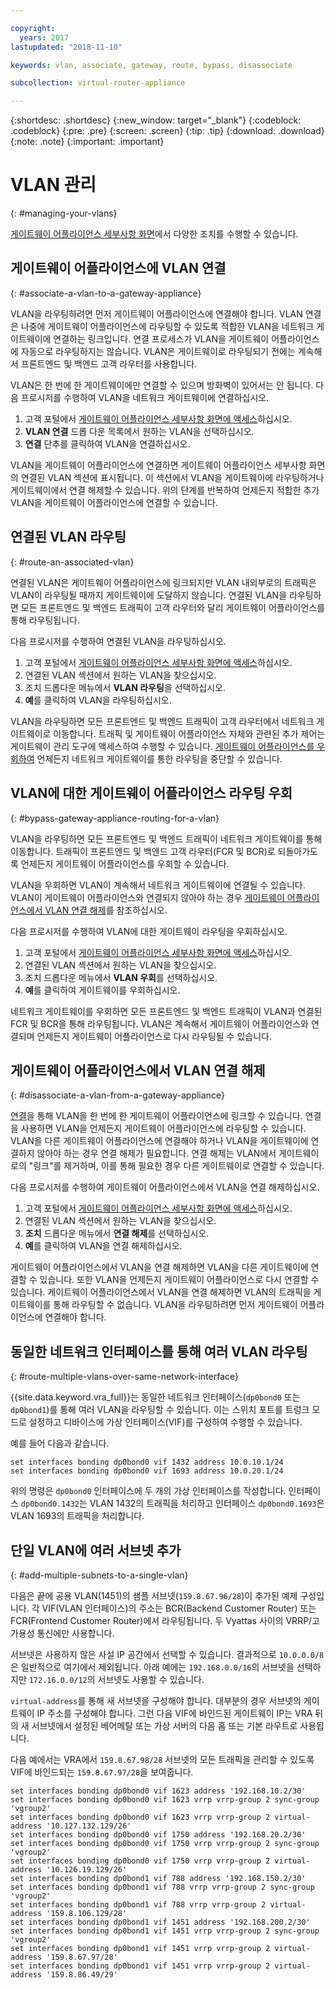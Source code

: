 ```yaml
---

copyright:
  years: 2017
lastupdated: "2018-11-10"

keywords: vlan, associate, gateway, route, bypass, disassociate

subcollection: virtual-router-appliance

---
```


{:shortdesc: .shortdesc}
{:new_window: target="_blank"}
{:codeblock: .codeblock}
{:pre: .pre}
{:screen: .screen}
{:tip: .tip}
{:download: .download}
{:note: .note}
{:important: .important}

# VLAN 관리
{: #managing-your-vlans}

[게이트웨이 어플라이언스 세부사항 화면](/docs/infrastructure/virtual-router-appliance?topic=virtual-router-appliance-view-vra-details)에서 다양한 조치를 수행할 수 있습니다.

## 게이트웨이 어플라이언스에 VLAN 연결
{: #associate-a-vlan-to-a-gateway-appliance}

VLAN을 라우팅하려면 먼저 게이트웨이 어플라이언스에 연결해야 합니다. VLAN 연결은 나중에 게이트웨이 어플라이언스에 라우팅할 수 있도록 적합한 VLAN을 네트워크 게이트웨이에 연결하는 링크입니다. 연결 프로세스가 VLAN을 게이트웨이 어플라이언스에 자동으로 라우팅하지는 않습니다. VLAN은 게이트웨이로 라우팅되기 전에는 계속해서 프론트엔드 및 백엔드 고객 라우터를 사용합니다.

VLAN은 한 번에 한 게이트웨이에만 연결할 수 있으며 방화벽이 있어서는 안 됩니다. 다음 프로시저를 수행하여 VLAN을 네트워크 게이트웨이에 연결하십시오.

1. 고객 포털에서 [게이트웨이 어플라이언스 세부사항 화면에 액세스](/docs/infrastructure/virtual-router-appliance?topic=virtual-router-appliance-view-vra-details)하십시오.
2. **VLAN 연결** 드롭 다운 목록에서 원하는 VLAN을 선택하십시오.
3. **연결** 단추를 클릭하여 VLAN을 연결하십시오.

VLAN을 게이트웨이 어플라이언스에 연결하면 게이트웨이 어플라이언스 세부사항 화면의 연결된 VLAN 섹션에 표시됩니다. 이 섹션에서 VLAN을 게이트웨이에 라우팅하거나 게이트웨이에서 연결 해제할 수 있습니다. 위의 단계를 반복하여 언제든지 적합한 추가 VLAN을 게이트웨이 어플라이언스에 연결할 수 있습니다.

## 연결된 VLAN 라우팅
{: #route-an-associated-vlan}

연결된 VLAN은 게이트웨이 어플라이언스에 링크되지만 VLAN 내외부로의 트래픽은 VLAN이 라우팅될 때까지 게이트웨이에 도달하지 않습니다. 연결된 VLAN을 라우팅하면 모든 프론트엔드 및 백엔드 트래픽이 고객 라우터와 달리 게이트웨이 어플라이언스를 통해 라우팅됩니다.

다음 프로시저를 수행하여 연결된 VLAN을 라우팅하십시오.

1. 고객 포털에서 [게이트웨이 어플라이언스 세부사항 화면에 액세스](/docs/infrastructure/virtual-router-appliance?topic=virtual-router-appliance-view-vra-details)하십시오.
2. 연결된 VLAN 섹션에서 원하는 VLAN을 찾으십시오.
3. 조치 드롭다운 메뉴에서 **VLAN 라우팅**을 선택하십시오.
4. **예**를 클릭하여 VLAN을 라우팅하십시오.

VLAN을 라우팅하면 모든 프론트엔드 및 백엔드 트래픽이 고객 라우터에서 네트워크 게이트웨이로 이동합니다. 트래픽 및 게이트웨이 어플라이언스 자체와 관련된 추가 제어는 게이트웨이 관리 도구에 액세스하여 수행할 수 있습니다. [게이트웨이 어플라이언스를 우회하여](#bypass-gateway-appliance-routing-for-a-vlan) 언제든지 네트워크 게이트웨이를 통한 라우팅을 중단할 수 있습니다.

## VLAN에 대한 게이트웨이 어플라이언스 라우팅 우회
{: #bypass-gateway-appliance-routing-for-a-vlan}

VLAN을 라우팅하면 모든 프론트엔드 및 백엔드 트래픽이 네트워크 게이트웨이를 통해 이동합니다. 트래픽이 프론트엔드 및 백엔드 고객 라우터(FCR 및 BCR)로 되돌아가도록 언제든지 게이트웨이 어플라이언스를 우회할 수 있습니다.

VLAN을 우회하면 VLAN이 계속해서 네트워크 게이트웨이에 연결될 수 있습니다. VLAN이 게이트웨이 어플라이언스와 연결되지 않아야 하는 경우 [게이트웨이 어플라이언스에서 VLAN 연결 해제](#disassociate-a-vlan-from-a-gateway-appliance)를 참조하십시오.

다음 프로시저를 수행하여 VLAN에 대한 게이트웨이 라우팅을 우회하십시오.

1. 고객 포털에서 [게이트웨이 어플라이언스 세부사항 화면에 액세스](/docs/infrastructure/virtual-router-appliance?topic=virtual-router-appliance-view-vra-details)하십시오.
2. 연결된 VLAN 섹션에서 원하는 VLAN을 찾으십시오.
3. 조치 드롭다운 메뉴에서 **VLAN 우회**를 선택하십시오.
4. **예**를 클릭하여 게이트웨이를 우회하십시오.

네트워크 게이트웨이를 우회하면 모든 프론트엔드 및 백엔드 트래픽이 VLAN과 연결된 FCR 및 BCR을 통해 라우팅됩니다. VLAN은 계속해서 게이트웨이 어플라이언스와 연결되며 언제든지 게이트웨이 어플라이언스로 다시 라우팅될 수 있습니다.

## 게이트웨이 어플라이언스에서 VLAN 연결 해제
{: #disassociate-a-vlan-from-a-gateway-appliance}

[연결](#associate-a-vlan-to-a-gateway-appliance)을 통해 VLAN을 한 번에 한 게이트웨이 어플라이언스에 링크할 수 있습니다. 연결을 사용하면 VLAN을 언제든지 게이트웨이 어플라이언스에 라우팅할 수 있습니다. VLAN을 다른 게이트웨이 어플라이언스에 연결해야 하거나 VLAN을 게이트웨이에 연결하지 않아야 하는 경우 연결 해제가 필요합니다. 연결 해제는 VLAN에서 게이트웨이로의 "링크"를 제거하며, 이를 통해 필요한 경우 다른 게이트웨이로 연결할 수 있습니다.

다음 프로시저를 수행하여 게이트웨이 어플라이언스에서 VLAN을 연결 해제하십시오.

1. 고객 포털에서 [게이트웨이 어플라이언스 세부사항 화면에 액세스](/docs/infrastructure/virtual-router-appliance?topic=virtual-router-appliance-view-vra-details)하십시오.
2. 연결된 VLAN 섹션에서 원하는 VLAN을 찾으십시오.
3. **조치** 드롭다운 메뉴에서 **연결 해제**를 선택하십시오.
4. **예**를 클릭하여 VLAN을 연결 해제하십시오.

게이트웨이 어플라이언스에서 VLAN을 연결 해제하면 VLAN을 다른 게이트웨이에 연결할 수 있습니다. 또한 VLAN을 언제든지 게이트웨이 어플라이언스로 다시 연결할 수 있습니다. 게이트웨이 어플라이언스에서 VLAN을 연결 해제하면 VLAN의 트래픽을 게이트웨이를 통해 라우팅할 수 없습니다. VLAN을 라우팅하려면 먼저 게이트웨이 어플라이언스에 연결해야 합니다.

## 동일한 네트워크 인터페이스를 통해 여러 VLAN 라우팅
{: #route-multiple-vlans-over-same-network-interface}

{{site.data.keyword.vra_full}}는 동일한 네트워크 인터페이스(`dp0bond0` 또는 `dp0bond1`)를 통해 여러 VLAN을 라우팅할 수 있습니다. 이는 스위치 포트를 트렁크 모드로 설정하고 디바이스에 가상 인터페이스(VIF)를 구성하여 수행할 수 있습니다.

예를 들어 다음과 같습니다.

```
set interfaces bonding dp0bond0 vif 1432 address 10.0.10.1/24
set interfaces bonding dp0bond0 vif 1693 address 10.0.20.1/24
```

위의 명령은 `dp0bond0` 인터페이스에 두 개의 가상 인터페이스를 작성합니다. 인터페이스 `dp0bond0.1432`는 VLAN 1432의 트래픽을 처리하고 인터페이스 `dp0bond0.1693`은 VLAN 1693의 트래픽을 처리합니다.

## 단일 VLAN에 여러 서브넷 추가
{: #add-multiple-subnets-to-a-single-vlan}

다음은 끝에 공용 VLAN(1451)의 샘플 서브넷(`159.8.67.96/28`)이 추가된 예제 구성입니다. 각 VIF(VLAN 인터페이스)의 주소는 BCR(Backend Customer Router) 또는 FCR(Frontend Customer Router)에서 라우팅됩니다. 두 Vyattas 사이의 VRRP/고가용성 통신에만 사용합니다.

서브넷은 사용하지 않은 사설 IP 공간에서 선택할 수 있습니다. 결과적으로 `10.0.0.0/8`은 일반적으로 여기에서 제외됩니다. 아래 예에는 `192.168.0.0/16`의 서브넷을 선택하지만 `172.16.0.0/12`의 서브넷도 사용할 수 있습니다.

`virtual-address`를 통해 새 서브넷을 구성해야 합니다. 대부분의 경우 서브넷의 게이트웨이 IP 주소를 구성해야 합니다. 그런 다음 VIF에 바인드된 게이트웨이 IP는 VRA 뒤의 새 서브넷에서 설정된 베어메탈 또는 가상 서버의 다음 홉 또는 기본 라우트로 사용됩니다. 

다음 예에서는 VRA에서 `159.8.67.98/28` 서브넷의 모든 트래픽을 관리할 수 있도록 VIF에 바인드되는 `159.8.67.97/28`을 보여줍니다.

```
set interfaces bonding dp0bond0 vif 1623 address '192.168.10.2/30'
set interfaces bonding dp0bond0 vif 1623 vrrp vrrp-group 2 sync-group 'vgroup2'
set interfaces bonding dp0bond0 vif 1623 vrrp vrrp-group 2 virtual-address '10.127.132.129/26'
set interfaces bonding dp0bond0 vif 1750 address '192.168.20.2/30'
set interfaces bonding dp0bond0 vif 1750 vrrp vrrp-group 2 sync-group 'vgroup2'
set interfaces bonding dp0bond0 vif 1750 vrrp vrrp-group 2 virtual-address '10.126.19.129/26'
set interfaces bonding dp0bond1 vif 788 address '192.168.150.2/30'
set interfaces bonding dp0bond1 vif 788 vrrp vrrp-group 2 sync-group 'vgroup2'
set interfaces bonding dp0bond1 vif 788 vrrp vrrp-group 2 virtual-address '159.8.106.129/28'
set interfaces bonding dp0bond1 vif 1451 address '192.168.200.2/30'
set interfaces bonding dp0bond1 vif 1451 vrrp vrrp-group 2 sync-group 'vgroup2'
set interfaces bonding dp0bond1 vif 1451 vrrp vrrp-group 2 virtual-address '159.8.67.97/28'
set interfaces bonding dp0bond1 vif 1451 vrrp vrrp-group 2 virtual-address '159.8.86.49/29'
```
